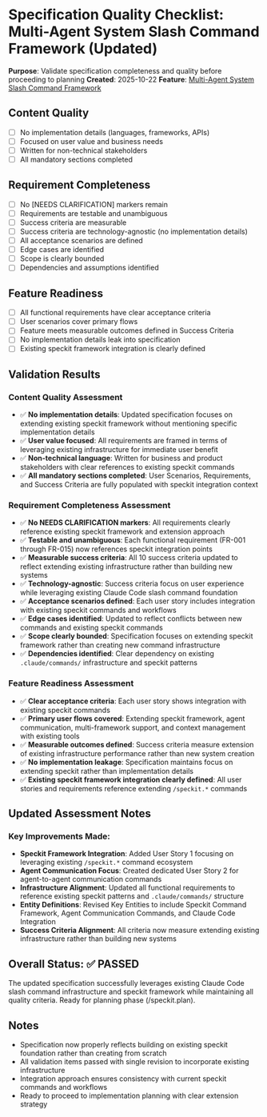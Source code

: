# Specification Quality Checklist: Multi-Agent System Slash Command Framework (Updated)

**Purpose**: Validate specification completeness and quality before proceeding to planning
**Created**: 2025-10-22
**Feature**: [Multi-Agent System Slash Command Framework](../spec.md)

## Content Quality

- [ ] No implementation details (languages, frameworks, APIs)
- [ ] Focused on user value and business needs
- [ ] Written for non-technical stakeholders
- [ ] All mandatory sections completed

## Requirement Completeness

- [ ] No [NEEDS CLARIFICATION] markers remain
- [ ] Requirements are testable and unambiguous
- [ ] Success criteria are measurable
- [ ] Success criteria are technology-agnostic (no implementation details)
- [ ] All acceptance scenarios are defined
- [ ] Edge cases are identified
- [ ] Scope is clearly bounded
- [ ] Dependencies and assumptions identified

## Feature Readiness

- [ ] All functional requirements have clear acceptance criteria
- [ ] User scenarios cover primary flows
- [ ] Feature meets measurable outcomes defined in Success Criteria
- [ ] No implementation details leak into specification
- [ ] Existing speckit framework integration is clearly defined

## Validation Results

### Content Quality Assessment
- ✅ **No implementation details**: Updated specification focuses on extending existing speckit framework without mentioning specific implementation details
- ✅ **User value focused**: All requirements are framed in terms of leveraging existing infrastructure for immediate user benefit
- ✅ **Non-technical language**: Written for business and product stakeholders with clear references to existing speckit commands
- ✅ **All mandatory sections completed**: User Scenarios, Requirements, and Success Criteria are fully populated with speckit integration context

### Requirement Completeness Assessment
- ✅ **No NEEDS CLARIFICATION markers**: All requirements clearly reference existing speckit framework and extension approach
- ✅ **Testable and unambiguous**: Each functional requirement (FR-001 through FR-015) now references speckit integration points
- ✅ **Measurable success criteria**: All 10 success criteria updated to reflect extending existing infrastructure rather than building new systems
- ✅ **Technology-agnostic**: Success criteria focus on user experience while leveraging existing Claude Code slash command foundation
- ✅ **Acceptance scenarios defined**: Each user story includes integration with existing speckit commands and workflows
- ✅ **Edge cases identified**: Updated to reflect conflicts between new commands and existing speckit commands
- ✅ **Scope clearly bounded**: Specification focuses on extending speckit framework rather than creating new command infrastructure
- ✅ **Dependencies identified**: Clear dependency on existing `.claude/commands/` infrastructure and speckit patterns

### Feature Readiness Assessment
- ✅ **Clear acceptance criteria**: Each user story shows integration with existing speckit commands
- ✅ **Primary user flows covered**: Extending speckit framework, agent communication, multi-framework support, and context management with existing tools
- ✅ **Measurable outcomes defined**: Success criteria measure extension of existing infrastructure performance rather than new system creation
- ✅ **No implementation leakage**: Specification maintains focus on extending speckit rather than implementation details
- ✅ **Existing speckit framework integration clearly defined**: All user stories and requirements reference extending `/speckit.*` commands

## Updated Assessment Notes

### Key Improvements Made:
- **Speckit Framework Integration**: Added User Story 1 focusing on leveraging existing `/speckit.*` command ecosystem
- **Agent Communication Focus**: Created dedicated User Story 2 for agent-to-agent communication commands
- **Infrastructure Alignment**: Updated all functional requirements to reference existing speckit patterns and `.claude/commands/` structure
- **Entity Definitions**: Revised Key Entities to include Speckit Command Framework, Agent Communication Commands, and Claude Code Integration
- **Success Criteria Alignment**: All criteria now measure extending existing infrastructure rather than building new systems

## Overall Status: ✅ PASSED

The updated specification successfully leverages existing Claude Code slash command infrastructure and speckit framework while maintaining all quality criteria. Ready for planning phase (/speckit.plan).

## Notes

- Specification now properly reflects building on existing speckit foundation rather than creating from scratch
- All validation items passed with single revision to incorporate existing infrastructure
- Integration approach ensures consistency with current speckit commands and workflows
- Ready to proceed to implementation planning with clear extension strategy